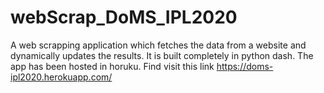 # webScrap_DoMS_IPL2020
A web scrapping application which fetches the data from a website and dynamically updates the results. It is built completely in python dash.
The app has been hosted in horuku. 
Find visit this link https://doms-ipl2020.herokuapp.com/
